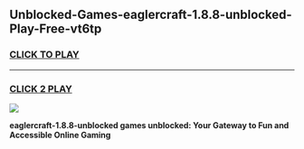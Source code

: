 
## Unblocked-Games-eaglercraft-1.8.8-unblocked-Play-Free-vt6tp
<h3>
<a href="https://premium76.site?title=eaglercraft-1.8.8-unblocked&ref=21A">CLICK TO PLAY</a></h3>
<hr>

<h3>
<a href="https://premium76.site?title=eaglercraft-1.8.8-unblocked&ref=21A">CLICK 2 PLAY</a>
  
</h3>

<a href="https://premium76.site?title=eaglercraft-1.8.8-unblocked&ref=21A"><img src="https://clearcache.store/games.png"></a>


**eaglercraft-1.8.8-unblocked games unblocked: Your Gateway to Fun and Accessible Online Gaming**
